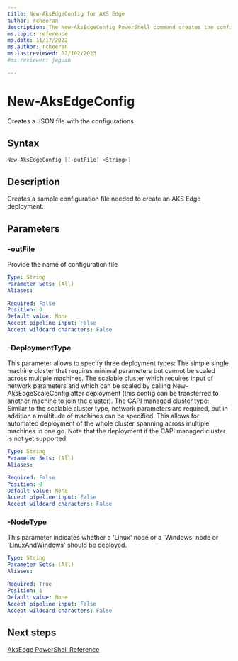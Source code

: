 ```yaml
---
title: New-AksEdgeConfig for AKS Edge
author: rcheeran
description: The New-AksEdgeConfig PowerShell command creates the configs needed for as new AksEdge deployment 
ms.topic: reference
ms.date: 11/17/2022
ms.author: rcheeran 
ms.lastreviewed: 02/102/2023
#ms.reviewer: jeguan

---
```


# New-AksEdgeConfig

Creates a JSON file with the configurations.

## Syntax

```powershell
New-AksEdgeConfig [[-outFile] <String>]
```

## Description
Creates a sample configuration file needed to create an AKS Edge deployment.


## Parameters

### -outFile
Provide the name of configuration file

```yaml
Type: String
Parameter Sets: (All)
Aliases:

Required: False
Position: 0
Default value: None
Accept pipeline input: False
Accept wildcard characters: False
```

### -DeploymentType

This parameter allows to specify three deployment types: The simple single machine cluster that requires minimal parameters but cannot be scaled across multiple machines. The scalable cluster which requires input of network parameters and which can be scaled by calling New-AksEdgeScaleConfig after deployment (this config can be transferred to another machine to join the cluster).
The CAPI managed cluster type: Similar to the scalable cluster type, network parameters are required, but in addition a multitude of machines can be specified. This allows for automated deployment of the whole cluster spanning across multiple machines in one go. Note that the deployment if the CAPI managed cluster is not yet supported.

```yaml
Type: String
Parameter Sets: (All)
Aliases:

Required: False
Position: 0
Default value: None
Accept pipeline input: False
Accept wildcard characters: False
```

### -NodeType

This parameter indicates whether a 'Linux' node or a 'Windows' node or 'LinuxAndWindows' should be deployed.

```yaml
Type: String
Parameter Sets: (All)
Aliases:

Required: True
Position: 1
Default value: None
Accept pipeline input: False
Accept wildcard characters: False
```

## Next steps

[AksEdge PowerShell Reference](./index.md)
